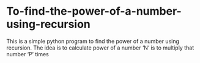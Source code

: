 # To-find-the-power-of-a-number-using-recursion
  This is a simple python program to find the power of a number using recursion.
  The idea is to calculate power of a number ‘N’ is to multiply that number ‘P’ times
  

  

